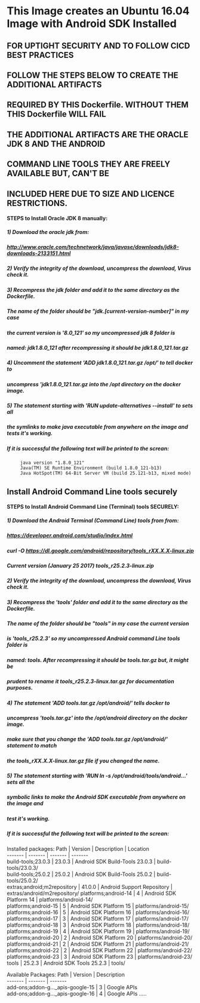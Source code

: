 # This Image creates an Ubuntu 16.04 Image with Android SDK Installed

## FOR UPTIGHT SECURITY AND TO FOLLOW CICD BEST PRACTICES
## FOLLOW THE STEPS BELOW TO CREATE THE ADDITIONAL ARTIFACTS
## REQUIRED BY THIS Dockerfile. WITHOUT THEM THIS Dockerfile WILL FAIL

##

## THE ADDITIONAL ARTIFACTS ARE THE ORACLE JDK 8 AND THE ANDROID
## COMMAND LINE TOOLS THEY ARE FREELY AVAILABLE BUT, CAN'T BE
## INCLUDED HERE DUE TO SIZE AND LICENCE RESTRICTIONS.

#### STEPS to Install Oracle JDK 8 manually:

##### 1) Download the oracle jdk from:
#####    http://www.oracle.com/technetwork/java/javase/downloads/jdk8-downloads-2133151.html

##### 2) Verify the integrity of the download, uncompress the download, Virus check it.

##### 3) Recompress the jdk folder and add it to the same directory as the Dockerfile.

#####    The name of the folder should be "jdk.[current-version-number]" in my case
#####    the current version is '8.0_121' so my uncompressed jdk 8 folder is
#####    named: jdk1.8.0_121 after recompressing it should be jdk1.8.0_121.tar.gz

##### 4) Uncomment the statement 'ADD jdk1.8.0_121.tar.gz /opt/' to tell docker to
#####    uncompress 'jdk1.8.0_121.tar.gz into the /opt directory on the docker image.

##### 5) The statement starting with 'RUN update-alternatives --install' to sets all 
#####    the symlinks to make java executable from anywhere on the image and tests it's working.

#####    If it is successful the following text will be printed to the screan:

         java version "1.8.0_121"
         Java(TM) SE Runtime Environment (build 1.8.0_121-b13)
         Java HotSpot(TM) 64-Bit Server VM (build 25.121-b13, mixed mode)
####

##  Install Android Command Line tools securely ##

#### STEPS to Install Android Command Line (Terminal) tools SECURELY:

##### 1) Download the Android Terminal (Command Line) tools from from:
#####    https://developer.android.com/studio/index.html

#####    curl -O https://dl.google.com/android/repository/tools_rXX.X.X-linux.zip

#####    Current version (January 25 2017) tools_r25.2.3-linux.zip

##### 2) Verify the integrity of the download, uncompress the download, Virus check it.

##### 3) Recompress the 'tools' folder and add it to the same directory as the Dockerfile.

#####    The name of the folder should be "tools" in my case the current version
#####    is 'tools_r25.2.3' so my uncompressed Android command Line tools folder is
#####    named: tools. After recompressing it should be tools.tar.gz but, it might be
#####    prudent to rename it tools_r25.2.3-linux.tar.gz for documentation purposes.

##### 4) The statement 'ADD tools.tar.gz /opt/android/' tells docker to
#####    uncompress 'tools.tar.gz' into the /opt/android directory on the docker image.
#####    make sure that you change the 'ADD tools.tar.gz /opt/android/' statement to match
#####    the tools_rXX.X.X-linux.tar.gz file if you changed the name.

##### 5) The statement starting with 'RUN ln -s /opt/android/tools/android...' sets all the
#####    symbolic links to make the Android SDK executable from anywhere on the image and
#####    test it's working.

#####    If it is successful the following text will be printed to the screan:

  Installed packages:
  Path                        | Version | Description                    | Location                    
  -------                     | ------- | -------                        | -------                     
  build-tools;23.0.3          | 23.0.3  | Android SDK Build-Tools 23.0.3 | build-tools/23.0.3/         
  build-tools;25.0.2          | 25.0.2  | Android SDK Build-Tools 25.0.2 | build-tools/25.0.2/         
  extras;android;m2repository | 41.0.0  | Android Support Repository     | extras/android/m2repository/
  platforms;android-14        | 4       | Android SDK Platform 14        | platforms/android-14/       
  platforms;android-15        | 5       | Android SDK Platform 15        | platforms/android-15/       
  platforms;android-16        | 5       | Android SDK Platform 16        | platforms/android-16/       
  platforms;android-17        | 3       | Android SDK Platform 17        | platforms/android-17/       
  platforms;android-18        | 3       | Android SDK Platform 18        | platforms/android-18/       
  platforms;android-19        | 4       | Android SDK Platform 19        | platforms/android-19/       
  platforms;android-20        | 2       | Android SDK Platform 20        | platforms/android-20/       
  platforms;android-21        | 2       | Android SDK Platform 21        | platforms/android-21/       
  platforms;android-22        | 2       | Android SDK Platform 22        | platforms/android-22/       
  platforms;android-23        | 3       | Android SDK Platform 23        | platforms/android-23/       
  tools                       | 25.2.3  | Android SDK Tools 25.2.3       | tools/                      

  Available Packages:
  Path                              | Version      | Description                      
  -------                           | -------      | -------                          
  add-ons;addon-g..._apis-google-15 | 3            | Google APIs                      
  add-ons;addon-g..._apis-google-16 | 4            | Google APIs
  .....
####
